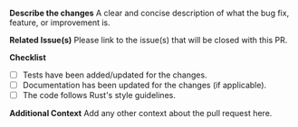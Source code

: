 **Describe the changes**
A clear and concise description of what the bug fix, feature, or improvement is.

**Related Issue(s)**
Please link to the issue(s) that will be closed with this PR.

**Checklist**

- [ ] Tests have been added/updated for the changes.
- [ ] Documentation has been updated for the changes (if applicable).
- [ ] The code follows Rust's style guidelines.

**Additional Context**
Add any other context about the pull request here.
